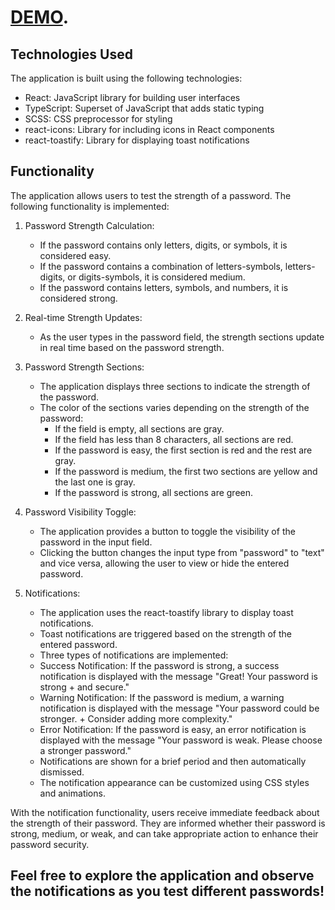 # [DEMO](https://github.com/facebook/create-react-app).

## Technologies Used
The application is built using the following technologies:

+ React: JavaScript library for building user interfaces
+ TypeScript: Superset of JavaScript that adds static typing
+ SCSS: CSS preprocessor for styling
+ react-icons: Library for including icons in React components
+ react-toastify: Library for displaying toast notifications

## Functionality
The application allows users to test the strength of a password. The following functionality is implemented:

1. Password Strength Calculation:

    + If the password contains only letters, digits, or symbols, it is considered easy.
    + If the password contains a combination of letters-symbols, letters-digits, or digits-symbols, it is considered medium.
    + If the password contains letters, symbols, and numbers, it is considered strong.

2. Real-time Strength Updates:

    + As the user types in the password field, the strength sections update in real time based on the password strength.

3. Password Strength Sections:

    + The application displays three sections to indicate the strength of the password.
    + The color of the sections varies depending on the strength of the password:
        + If the field is empty, all sections are gray.
        + If the field has less than 8 characters, all sections are red.
        + If the password is easy, the first section is red and the rest are gray.
        + If the password is medium, the first two sections are yellow and the last one is gray.
        + If the password is strong, all sections are green.

4. Password Visibility Toggle:

    + The application provides a button to toggle the visibility of the password in the input field.
    + Clicking the button changes the input type from "password" to "text" and vice versa, allowing the user to view or hide the entered password.

5. Notifications:

    + The application uses the react-toastify library to display toast notifications.
    + Toast notifications are triggered based on the strength of the entered password.
    + Three types of notifications are implemented:
    + Success Notification: If the password is strong, a success notification is displayed with the message "Great! Your password is strong     + and secure."
    + Warning Notification: If the password is medium, a warning notification is displayed with the message "Your password could be stronger.     + Consider adding more complexity."
    + Error Notification: If the password is easy, an error notification is displayed with the message "Your password is weak. Please choose a stronger password."
    + Notifications are shown for a brief period and then automatically dismissed.
    + The notification appearance can be customized using CSS styles and animations.

With the notification functionality, users receive immediate feedback about the strength of their password. They are informed whether their password is strong, medium, or weak, and can take appropriate action to enhance their password security.

## Feel free to explore the application and observe the notifications as you test different passwords!
